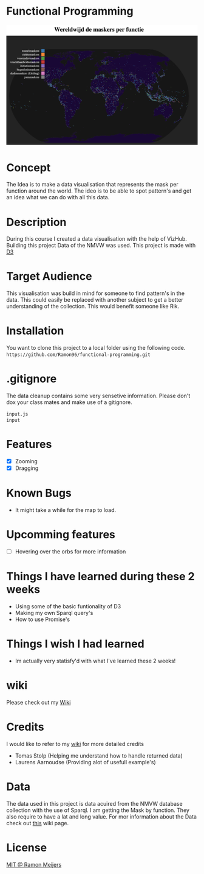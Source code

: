 # Functional Programming
![Maskers op functie](https://github.com/Ramon96/functional-programming/blob/master/documentation/project.png?raw=true)

# Concept
The Idea is to make a data visualisation that represents the mask per function around the world. The ideo is to be able to spot pattern's and get an idea what we can do with all this data.

# Description
During this course I created a data visualisation with the help of VizHub. Building this project Data of the NMVW was used.
This project is made with [D3](https://d3js.org/)

# Target Audience
This visualisation was build in mind for someone to find pattern's in the data. This could easily be replaced with another subject to get a better understanding of the collection. This would benefit someone like Rik.

# Installation
You want to clone this project to a local folder using the following code. 
`https://github.com/Ramon96/functional-programming.git`

# .gitignore
The data cleanup contains some very sensetive information. 
Please don't dox your class mates and make use of a gitignore.
```
input.js
input
```

# Features
- [x] Zooming
- [x] Dragging

# Known Bugs 
 * It might take a while for the map to load.
 
# Upcomming features
- [ ] Hovering over the orbs for more information

# Things I have learned during these 2 weeks
 * Using some of the basic funtionality of D3
 * Making my own Sparql query's
 * How to use Promise's
 
# Things I wish I had learned
 * Im actually very statisfy'd with what I've learned these 2 weeks!
 
# wiki 
Please check out my [Wiki](https://github.com/Ramon96/functional-programming/wiki)

# Credits
I would like to refer to my [wiki](https://github.com/Ramon96/functional-programming/wiki/2.0-Credits) for more detailed credits
 * Tomas Stolp (Helping me understand how to handle returned data)
 * Laurens Aarnoudse (Providing alot of usefull example's)
 
 # Data
 The data used in this project is data acuired from the NMVW database collection with the use of Sparql.
 I am getting the Mask by function. They also require to have a lat and long value. 
 For mor information about the Data check out [this](https://github.com/Ramon96/functional-programming/wiki/1.5-De-spaqrl-Query) wiki page.

# License
[MIT @ Ramon Meijers](https://github.com/Ramon96/functional-programming/blob/master/LICENSE)

